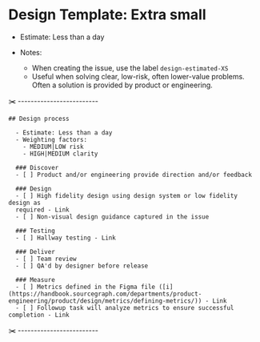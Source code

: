 # Design Template: Extra small

- Estimate: Less than a day
- Notes:

  - When creating the issue, use the label `design-estimated-XS`
  - Useful when solving clear, low-risk, often lower-value problems. Often a solution is provided by product or engineering.

✂️ -------------------------

```markdown:
## Design process

  - Estimate: Less than a day
  - Weighting factors:
    - MEDIUM|LOW risk
    - HIGH|MEDIUM clarity

  ### Discover
  - [ ] Product and/or engineering provide direction and/or feedback

  ### Design
  - [ ] High fidelity design using design system or low fidelity design as
  required - Link
  - [ ] Non-visual design guidance captured in the issue

  ### Testing
  - [ ] Hallway testing - Link

  ### Deliver
  - [ ] Team review
  - [ ] QA'd by designer before release

  ### Measure
  - [ ] Metrics defined in the Figma file ([i](https://handbook.sourcegraph.com/departments/product-engineering/product/design/metrics/defining-metrics/)) - Link
  - [ ] Followup task will analyze metrics to ensure successful completion - Link
```

✂️ -------------------------
